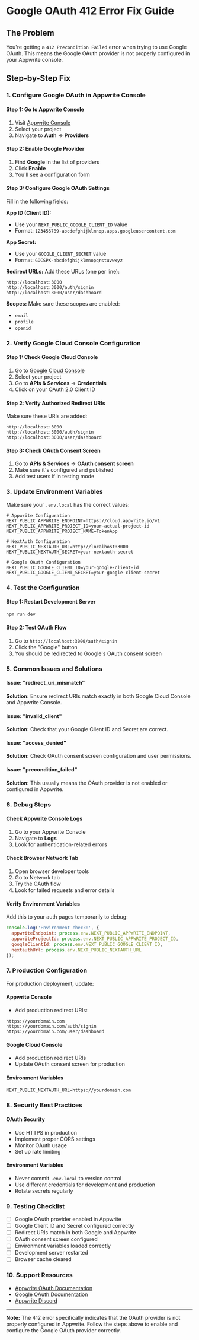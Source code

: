 # Google OAuth 412 Error Fix Guide

## The Problem
You're getting a `412 Precondition Failed` error when trying to use Google OAuth. This means the Google OAuth provider is not properly configured in your Appwrite console.

## Step-by-Step Fix

### 1. Configure Google OAuth in Appwrite Console

#### Step 1: Go to Appwrite Console
1. Visit [Appwrite Console](https://cloud.appwrite.io/)
2. Select your project
3. Navigate to **Auth** → **Providers**

#### Step 2: Enable Google Provider
1. Find **Google** in the list of providers
2. Click **Enable**
3. You'll see a configuration form

#### Step 3: Configure Google OAuth Settings
Fill in the following fields:

**App ID (Client ID):**
- Use your `NEXT_PUBLIC_GOOGLE_CLIENT_ID` value
- Format: `123456789-abcdefghijklmnop.apps.googleusercontent.com`

**App Secret:**
- Use your `GOOGLE_CLIENT_SECRET` value
- Format: `GOCSPX-abcdefghijklmnopqrstuvwxyz`

**Redirect URLs:**
Add these URLs (one per line):
```
http://localhost:3000
http://localhost:3000/auth/signin
http://localhost:3000/user/dashboard
```

**Scopes:**
Make sure these scopes are enabled:
- `email`
- `profile`
- `openid`

### 2. Verify Google Cloud Console Configuration

#### Step 1: Check Google Cloud Console
1. Go to [Google Cloud Console](https://console.cloud.google.com/)
2. Select your project
3. Go to **APIs & Services** → **Credentials**
4. Click on your OAuth 2.0 Client ID

#### Step 2: Verify Authorized Redirect URIs
Make sure these URIs are added:
```
http://localhost:3000
http://localhost:3000/auth/signin
http://localhost:3000/user/dashboard
```

#### Step 3: Check OAuth Consent Screen
1. Go to **APIs & Services** → **OAuth consent screen**
2. Make sure it's configured and published
3. Add test users if in testing mode

### 3. Update Environment Variables

Make sure your `.env.local` has the correct values:

```env
# Appwrite Configuration
NEXT_PUBLIC_APPWRITE_ENDPOINT=https://cloud.appwrite.io/v1
NEXT_PUBLIC_APPWRITE_PROJECT_ID=your-actual-project-id
NEXT_PUBLIC_APPWRITE_PROJECT_NAME=TokenApp

# NextAuth Configuration
NEXT_PUBLIC_NEXTAUTH_URL=http://localhost:3000
NEXT_PUBLIC_NEXTAUTH_SECRET=your-nextauth-secret

# Google OAuth Configuration
NEXT_PUBLIC_GOOGLE_CLIENT_ID=your-google-client-id
NEXT_PUBLIC_GOOGLE_CLIENT_SECRET=your-google-client-secret
```

### 4. Test the Configuration

#### Step 1: Restart Development Server
```bash
npm run dev
```

#### Step 2: Test OAuth Flow
1. Go to `http://localhost:3000/auth/signin`
2. Click the "Google" button
3. You should be redirected to Google's OAuth consent screen

### 5. Common Issues and Solutions

#### Issue: "redirect_uri_mismatch"
**Solution:** Ensure redirect URIs match exactly in both Google Cloud Console and Appwrite Console.

#### Issue: "invalid_client"
**Solution:** Check that your Google Client ID and Secret are correct.

#### Issue: "access_denied"
**Solution:** Check OAuth consent screen configuration and user permissions.

#### Issue: "precondition_failed"
**Solution:** This usually means the OAuth provider is not enabled or configured in Appwrite.

### 6. Debug Steps

#### Check Appwrite Console Logs
1. Go to your Appwrite Console
2. Navigate to **Logs**
3. Look for authentication-related errors

#### Check Browser Network Tab
1. Open browser developer tools
2. Go to Network tab
3. Try the OAuth flow
4. Look for failed requests and error details

#### Verify Environment Variables
Add this to your auth pages temporarily to debug:
```javascript
console.log('Environment check:', {
  appwriteEndpoint: process.env.NEXT_PUBLIC_APPWRITE_ENDPOINT,
  appwriteProjectId: process.env.NEXT_PUBLIC_APPWRITE_PROJECT_ID,
  googleClientId: process.env.NEXT_PUBLIC_GOOGLE_CLIENT_ID,
  nextauthUrl: process.env.NEXT_PUBLIC_NEXTAUTH_URL
});
```

### 7. Production Configuration

For production deployment, update:

#### Appwrite Console
- Add production redirect URIs:
```
https://yourdomain.com
https://yourdomain.com/auth/signin
https://yourdomain.com/user/dashboard
```

#### Google Cloud Console
- Add production redirect URIs
- Update OAuth consent screen for production

#### Environment Variables
```env
NEXT_PUBLIC_NEXTAUTH_URL=https://yourdomain.com
```

### 8. Security Best Practices

#### OAuth Security
- Use HTTPS in production
- Implement proper CORS settings
- Monitor OAuth usage
- Set up rate limiting

#### Environment Variables
- Never commit `.env.local` to version control
- Use different credentials for development and production
- Rotate secrets regularly

### 9. Testing Checklist

- [ ] Google OAuth provider enabled in Appwrite
- [ ] Google Client ID and Secret configured correctly
- [ ] Redirect URIs match in both Google and Appwrite
- [ ] OAuth consent screen configured
- [ ] Environment variables loaded correctly
- [ ] Development server restarted
- [ ] Browser cache cleared

### 10. Support Resources

- [Appwrite OAuth Documentation](https://appwrite.io/docs/authentication-oauth)
- [Google OAuth Documentation](https://developers.google.com/identity/protocols/oauth2)
- [Appwrite Discord](https://discord.gg/appwrite)

---

**Note:** The 412 error specifically indicates that the OAuth provider is not properly configured in Appwrite. Follow the steps above to enable and configure the Google OAuth provider correctly.

















